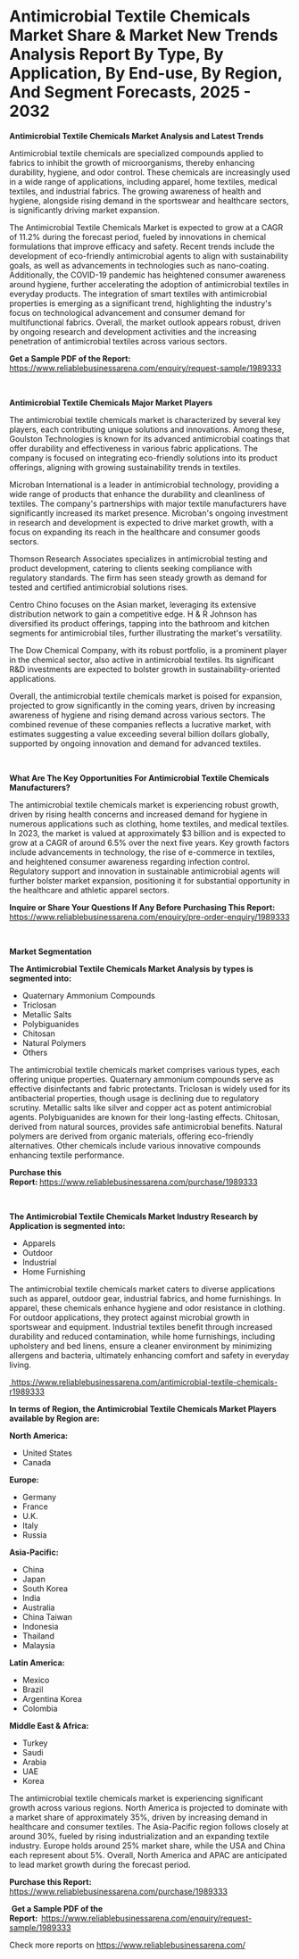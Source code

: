 <p><h1>Antimicrobial Textile Chemicals Market Share & Market New Trends Analysis Report By Type, By Application, By End-use, By Region, And Segment Forecasts, 2025 - 2032</h1></p><p><strong>Antimicrobial Textile Chemicals Market Analysis and Latest Trends</strong></p>
<p><p>Antimicrobial textile chemicals are specialized compounds applied to fabrics to inhibit the growth of microorganisms, thereby enhancing durability, hygiene, and odor control. These chemicals are increasingly used in a wide range of applications, including apparel, home textiles, medical textiles, and industrial fabrics. The growing awareness of health and hygiene, alongside rising demand in the sportswear and healthcare sectors, is significantly driving market expansion.</p><p>The Antimicrobial Textile Chemicals Market is expected to grow at a CAGR of 11.2% during the forecast period, fueled by innovations in chemical formulations that improve efficacy and safety. Recent trends include the development of eco-friendly antimicrobial agents to align with sustainability goals, as well as advancements in technologies such as nano-coating. Additionally, the COVID-19 pandemic has heightened consumer awareness around hygiene, further accelerating the adoption of antimicrobial textiles in everyday products. The integration of smart textiles with antimicrobial properties is emerging as a significant trend, highlighting the industry's focus on technological advancement and consumer demand for multifunctional fabrics. Overall, the market outlook appears robust, driven by ongoing research and development activities and the increasing penetration of antimicrobial textiles across various sectors.</p></p>
<p><strong>Get a Sample PDF of the Report:&nbsp;</strong> <a href="https://www.reliablebusinessarena.com/enquiry/request-sample/1989333?utm_campaign=3457&utm_medium=2&utm_source=Github&utm_content=ia&utm_term=03042025&utm_id=antimicrobial-textile-chemicals">https://www.reliablebusinessarena.com/enquiry/request-sample/1989333</a></p>
<p>&nbsp;</p>
<p><strong>Antimicrobial Textile Chemicals Major Market Players</strong></p>
<p><p>The antimicrobial textile chemicals market is characterized by several key players, each contributing unique solutions and innovations. Among these, Goulston Technologies is known for its advanced antimicrobial coatings that offer durability and effectiveness in various fabric applications. The company is focused on integrating eco-friendly solutions into its product offerings, aligning with growing sustainability trends in textiles.</p><p>Microban International is a leader in antimicrobial technology, providing a wide range of products that enhance the durability and cleanliness of textiles. The company's partnerships with major textile manufacturers have significantly increased its market presence. Microban's ongoing investment in research and development is expected to drive market growth, with a focus on expanding its reach in the healthcare and consumer goods sectors.</p><p>Thomson Research Associates specializes in antimicrobial testing and product development, catering to clients seeking compliance with regulatory standards. The firm has seen steady growth as demand for tested and certified antimicrobial solutions rises. </p><p>Centro Chino focuses on the Asian market, leveraging its extensive distribution network to gain a competitive edge. H & R Johnson has diversified its product offerings, tapping into the bathroom and kitchen segments for antimicrobial tiles, further illustrating the market's versatility.</p><p>The Dow Chemical Company, with its robust portfolio, is a prominent player in the chemical sector, also active in antimicrobial textiles. Its significant R&D investments are expected to bolster growth in sustainability-oriented applications.</p><p>Overall, the antimicrobial textile chemicals market is poised for expansion, projected to grow significantly in the coming years, driven by increasing awareness of hygiene and rising demand across various sectors. The combined revenue of these companies reflects a lucrative market, with estimates suggesting a value exceeding several billion dollars globally, supported by ongoing innovation and demand for advanced textiles.</p></p>
<p>&nbsp;</p>
<p><strong>What Are The Key Opportunities For Antimicrobial Textile Chemicals Manufacturers?</strong></p>
<p><p>The antimicrobial textile chemicals market is experiencing robust growth, driven by rising health concerns and increased demand for hygiene in numerous applications such as clothing, home textiles, and medical textiles. In 2023, the market is valued at approximately $3 billion and is expected to grow at a CAGR of around 6.5% over the next five years. Key growth factors include advancements in technology, the rise of e-commerce in textiles, and heightened consumer awareness regarding infection control. Regulatory support and innovation in sustainable antimicrobial agents will further bolster market expansion, positioning it for substantial opportunity in the healthcare and athletic apparel sectors.</p></p>
<p><strong>Inquire or Share Your Questions If Any Before Purchasing This Report:</strong> <a href="https://www.reliablebusinessarena.com/enquiry/pre-order-enquiry/1989333?utm_campaign=3457&utm_medium=2&utm_source=Github&utm_content=ia&utm_term=03042025&utm_id=antimicrobial-textile-chemicals">https://www.reliablebusinessarena.com/enquiry/pre-order-enquiry/1989333</a></p>
<p>&nbsp;</p>
<p><strong>Market Segmentation</strong></p>
<p><strong>The Antimicrobial Textile Chemicals Market Analysis by types is segmented into:</strong></p>
<p><ul><li>Quaternary Ammonium Compounds</li><li>Triclosan</li><li>Metallic Salts</li><li>Polybiguanides</li><li>Chitosan</li><li>Natural Polymers</li><li>Others</li></ul></p>
<p><p>The antimicrobial textile chemicals market comprises various types, each offering unique properties. Quaternary ammonium compounds serve as effective disinfectants and fabric protectants. Triclosan is widely used for its antibacterial properties, though usage is declining due to regulatory scrutiny. Metallic salts like silver and copper act as potent antimicrobial agents. Polybiguanides are known for their long-lasting effects. Chitosan, derived from natural sources, provides safe antimicrobial benefits. Natural polymers are derived from organic materials, offering eco-friendly alternatives. Other chemicals include various innovative compounds enhancing textile performance.</p></p>
<p><strong>Purchase this Report:&nbsp;</strong><a href="https://www.reliablebusinessarena.com/purchase/1989333?utm_campaign=3457&utm_medium=2&utm_source=Github&utm_content=ia&utm_term=03042025&utm_id=antimicrobial-textile-chemicals">https://www.reliablebusinessarena.com/purchase/1989333</a></p>
<p>&nbsp;</p>
<p><strong>The Antimicrobial Textile Chemicals Market Industry Research by Application is segmented into:</strong></p>
<p><ul><li>Apparels</li><li>Outdoor</li><li>Industrial</li><li>Home Furnishing</li></ul></p>
<p><p>The antimicrobial textile chemicals market caters to diverse applications such as apparel, outdoor gear, industrial fabrics, and home furnishings. In apparel, these chemicals enhance hygiene and odor resistance in clothing. For outdoor applications, they protect against microbial growth in sportswear and equipment. Industrial textiles benefit through increased durability and reduced contamination, while home furnishings, including upholstery and bed linens, ensure a cleaner environment by minimizing allergens and bacteria, ultimately enhancing comfort and safety in everyday living.</p></p>
<p><a href="https://www.reliablebusinessarena.com/antimicrobial-textile-chemicals-r1989333?utm_campaign=3457&utm_medium=2&utm_source=Github&utm_content=ia&utm_term=03042025&utm_id=antimicrobial-textile-chemicals">&nbsp;https://www.reliablebusinessarena.com/antimicrobial-textile-chemicals-r1989333</a></p>
<p><strong>In terms of Region, the Antimicrobial Textile Chemicals Market Players available by Region are:</strong></p>
<p>
    <p> <strong> North America: </strong>
        <ul>
            <li>United States</li>
            <li>Canada</li>
        </ul>
        </p> 
    <p> <strong> Europe: </strong>
        <ul>
            <li>Germany</li>
            <li>France</li>
            <li>U.K.</li>
            <li>Italy</li>
            <li>Russia</li>
        </ul>
        </p> 
    <p> <strong> Asia-Pacific: </strong>
        <ul>
            <li>China</li>
            <li>Japan</li>
            <li>South Korea</li>
            <li>India</li>
            <li>Australia</li>
            <li>China Taiwan</li>
            <li>Indonesia</li>
            <li>Thailand</li>
            <li>Malaysia</li>
        </ul>
        </p> 
    <p> <strong> Latin America: </strong>
        <ul>
            <li>Mexico</li>
            <li>Brazil</li>
            <li>Argentina Korea</li>
            <li>Colombia</li>
        </ul>
        </p> 
    <p> <strong> Middle East & Africa: </strong>
        <ul>
            <li>Turkey</li>
            <li>Saudi</li>
            <li>Arabia</li>
            <li>UAE</li>
            <li>Korea</li>
        </ul>
    </p>
    </p>
<p><p>The antimicrobial textile chemicals market is experiencing significant growth across various regions. North America is projected to dominate with a market share of approximately 35%, driven by increasing demand in healthcare and consumer textiles. The Asia-Pacific region follows closely at around 30%, fueled by rising industrialization and an expanding textile industry. Europe holds around 25% market share, while the USA and China each represent about 5%. Overall, North America and APAC are anticipated to lead market growth during the forecast period.</p></p>
<p><strong>Purchase this Report: </strong><a href="https://www.reliablebusinessarena.com/purchase/1989333?utm_campaign=3457&utm_medium=2&utm_source=Github&utm_content=ia&utm_term=03042025&utm_id=antimicrobial-textile-chemicals">https://www.reliablebusinessarena.com/purchase/1989333</a></p>
<p>&nbsp;<strong>Get a Sample PDF of the Report:&nbsp;&nbsp;</strong><a href="https://www.reliablebusinessarena.com/enquiry/request-sample/1989333?utm_campaign=3457&utm_medium=2&utm_source=Github&utm_content=ia&utm_term=03042025&utm_id=antimicrobial-textile-chemicals">https://www.reliablebusinessarena.com/enquiry/request-sample/1989333</a></p>
<p><strong></strong></p>
<p>Check more reports on <a href="https://www.reliablebusinessarena.com/?utm_campaign=3457&utm_medium=2&utm_source=Github&utm_content=ia&utm_term=03042025&utm_id=antimicrobial-textile-chemicals">https://www.reliablebusinessarena.com/</a></p>